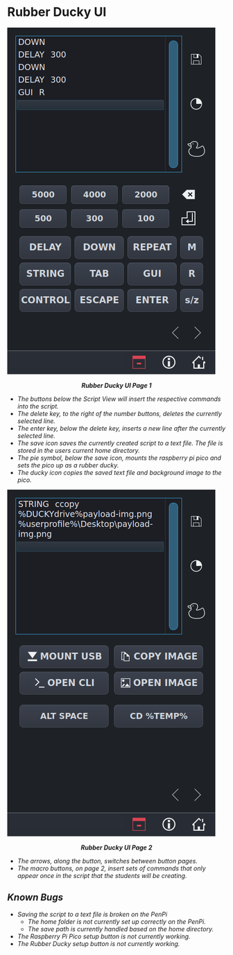 Rubber Ducky UI
=============
![Rubber Ducky UI Page 1](./rubber_ducky-p1.png)
<p style="text-align: center;"><strong><i>Rubber Ducky UI Page 1</iz></strong></p>

- The buttons below the Script View will insert the respective commands into the script.
- The delete key, to the right of the number buttons, deletes the currently selected line.
- The enter key, below the delete key, inserts a new line after the currently selected line.
- The save icon saves the currently created script to a text file. The file is stored in the users current home directory.
- The pie symbol, below the save icon, mounts the raspberry pi pico and sets the pico up as a rubber ducky.
- The ducky icon copies the saved text file and background image to the pico.

![Rubber Ducky UI Page 1](./rubber_ducky-p2.png)
<p style="text-align: center;"><strong><i>Rubber Ducky UI Page 2</iz></strong></p>

- The arrows, along the button, switches between button pages.
- The macro buttons, on page 2, insert sets of commands that only appear once in the script that the students will be creating.


## __*Known Bugs*__
- Saving the script to a text file is broken on the PenPi
    - The home folder is not currently set up correctly on the PenPi.
    - The save path is currently handled based on the home directory.
- The Raspberry Pi Pico setup button is not currently working.
- The Rubber Ducky setup button is not currently working.